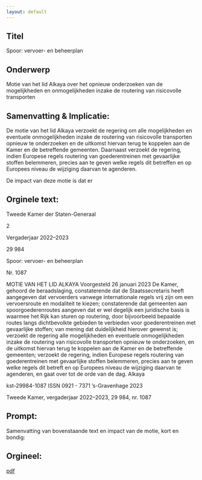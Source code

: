 ```yaml
---
layout: default
---
```

## Titel
Spoor: vervoer- en beheerplan
## Onderwerp
Motie van het lid Alkaya over het opnieuw onderzoeken van de mogelijkheden en onmogelijkheden inzake de routering van risicovolle transporten
## Samenvatting & Implicatie:

De motie van het lid Alkaya verzoekt de regering om alle mogelijkheden en eventuele onmogelijkheden inzake de routering van risicovolle transporten opnieuw te onderzoeken en de uitkomst hiervan terug te koppelen aan de Kamer en de betreffende gemeenten. Daarnaast verzoekt de regering, indien Europese regels routering van goederentreinen met gevaarlijke stoffen belemmeren, precies aan te geven welke regels dit betreffen en op Europees niveau de wijziging daarvan te agenderen.

De impact van deze motie is dat er
## Orginele text:


Tweede Kamer der Staten-Generaal

2

Vergaderjaar 2022–2023

29 984

Spoor: vervoer- en beheerplan

Nr. 1087

MOTIE VAN HET LID ALKAYA
Voorgesteld 26 januari 2023
De Kamer,
gehoord de beraadslaging,
constaterende dat de Staatssecretaris heeft aangegeven dat vervoerders
vanwege internationale regels vrij zijn om een vervoersroute en modaliteit
te kiezen;
constaterende dat gemeenten aan spoorgoederenroutes aangeven dat er
wel degelijk een juridische basis is waarmee het Rijk kan sturen op
routering, door bijvoorbeeld bepaalde routes langs dichtbevolkte
gebieden te verbieden voor goederentreinen met gevaarlijke stoffen;
van mening dat duidelijkheid hierover gewenst is;
verzoekt de regering alle mogelijkheden en eventuele onmogelijkheden
inzake de routering van risicovolle transporten opnieuw te onderzoeken,
en de uitkomst hiervan terug te koppelen aan de Kamer en de betreffende
gemeenten;
verzoekt de regering, indien Europese regels routering van goederentreinen met gevaarlijke stoffen belemmeren, precies aan te geven welke
regels dit betreft en op Europees niveau de wijziging daarvan te
agenderen,
en gaat over tot de orde van de dag.
Alkaya

kst-29984-1087
ISSN 0921 - 7371
’s-Gravenhage 2023

Tweede Kamer, vergaderjaar 2022–2023, 29 984, nr. 1087


## Prompt:
Samenvatting van bovenstaande text en impact van de motie, kort en bondig:

## Orgineel:
[pdf](https://gegevensmagazijn.tweedekamer.nl/OData/v4/2.0/Document(fb24a3fb-9895-4db4-83ca-2188d6493015)/resource)
